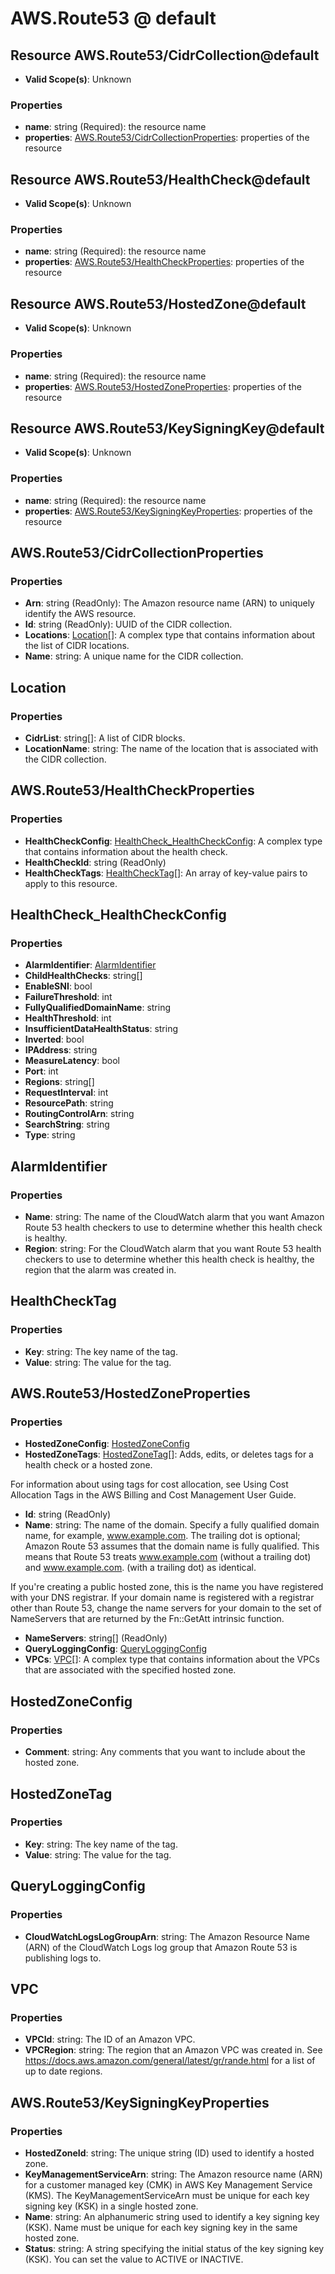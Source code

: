 # AWS.Route53 @ default

## Resource AWS.Route53/CidrCollection@default
* **Valid Scope(s)**: Unknown
### Properties
* **name**: string (Required): the resource name
* **properties**: [AWS.Route53/CidrCollectionProperties](#awsroute53cidrcollectionproperties): properties of the resource

## Resource AWS.Route53/HealthCheck@default
* **Valid Scope(s)**: Unknown
### Properties
* **name**: string (Required): the resource name
* **properties**: [AWS.Route53/HealthCheckProperties](#awsroute53healthcheckproperties): properties of the resource

## Resource AWS.Route53/HostedZone@default
* **Valid Scope(s)**: Unknown
### Properties
* **name**: string (Required): the resource name
* **properties**: [AWS.Route53/HostedZoneProperties](#awsroute53hostedzoneproperties): properties of the resource

## Resource AWS.Route53/KeySigningKey@default
* **Valid Scope(s)**: Unknown
### Properties
* **name**: string (Required): the resource name
* **properties**: [AWS.Route53/KeySigningKeyProperties](#awsroute53keysigningkeyproperties): properties of the resource

## AWS.Route53/CidrCollectionProperties
### Properties
* **Arn**: string (ReadOnly): The Amazon resource name (ARN) to uniquely identify the AWS resource.
* **Id**: string (ReadOnly): UUID of the CIDR collection.
* **Locations**: [Location](#location)[]: A complex type that contains information about the list of CIDR locations.
* **Name**: string: A unique name for the CIDR collection.

## Location
### Properties
* **CidrList**: string[]: A list of CIDR blocks.
* **LocationName**: string: The name of the location that is associated with the CIDR collection.

## AWS.Route53/HealthCheckProperties
### Properties
* **HealthCheckConfig**: [HealthCheck_HealthCheckConfig](#healthcheckhealthcheckconfig): A complex type that contains information about the health check.
* **HealthCheckId**: string (ReadOnly)
* **HealthCheckTags**: [HealthCheckTag](#healthchecktag)[]: An array of key-value pairs to apply to this resource.

## HealthCheck_HealthCheckConfig
### Properties
* **AlarmIdentifier**: [AlarmIdentifier](#alarmidentifier)
* **ChildHealthChecks**: string[]
* **EnableSNI**: bool
* **FailureThreshold**: int
* **FullyQualifiedDomainName**: string
* **HealthThreshold**: int
* **InsufficientDataHealthStatus**: string
* **Inverted**: bool
* **IPAddress**: string
* **MeasureLatency**: bool
* **Port**: int
* **Regions**: string[]
* **RequestInterval**: int
* **ResourcePath**: string
* **RoutingControlArn**: string
* **SearchString**: string
* **Type**: string

## AlarmIdentifier
### Properties
* **Name**: string: The name of the CloudWatch alarm that you want Amazon Route 53 health checkers to use to determine whether this health check is healthy.
* **Region**: string: For the CloudWatch alarm that you want Route 53 health checkers to use to determine whether this health check is healthy, the region that the alarm was created in.

## HealthCheckTag
### Properties
* **Key**: string: The key name of the tag.
* **Value**: string: The value for the tag.

## AWS.Route53/HostedZoneProperties
### Properties
* **HostedZoneConfig**: [HostedZoneConfig](#hostedzoneconfig)
* **HostedZoneTags**: [HostedZoneTag](#hostedzonetag)[]: Adds, edits, or deletes tags for a health check or a hosted zone.

For information about using tags for cost allocation, see Using Cost Allocation Tags in the AWS Billing and Cost Management User Guide.
* **Id**: string (ReadOnly)
* **Name**: string: The name of the domain. Specify a fully qualified domain name, for example, www.example.com. The trailing dot is optional; Amazon Route 53 assumes that the domain name is fully qualified. This means that Route 53 treats www.example.com (without a trailing dot) and www.example.com. (with a trailing dot) as identical.

If you're creating a public hosted zone, this is the name you have registered with your DNS registrar. If your domain name is registered with a registrar other than Route 53, change the name servers for your domain to the set of NameServers that are returned by the Fn::GetAtt intrinsic function.
* **NameServers**: string[] (ReadOnly)
* **QueryLoggingConfig**: [QueryLoggingConfig](#queryloggingconfig)
* **VPCs**: [VPC](#vpc)[]: A complex type that contains information about the VPCs that are associated with the specified hosted zone.

## HostedZoneConfig
### Properties
* **Comment**: string: Any comments that you want to include about the hosted zone.

## HostedZoneTag
### Properties
* **Key**: string: The key name of the tag.
* **Value**: string: The value for the tag.

## QueryLoggingConfig
### Properties
* **CloudWatchLogsLogGroupArn**: string: The Amazon Resource Name (ARN) of the CloudWatch Logs log group that Amazon Route 53 is publishing logs to.

## VPC
### Properties
* **VPCId**: string: The ID of an Amazon VPC.
* **VPCRegion**: string: The region that an Amazon VPC was created in. See https://docs.aws.amazon.com/general/latest/gr/rande.html for a list of up to date regions.

## AWS.Route53/KeySigningKeyProperties
### Properties
* **HostedZoneId**: string: The unique string (ID) used to identify a hosted zone.
* **KeyManagementServiceArn**: string: The Amazon resource name (ARN) for a customer managed key (CMK) in AWS Key Management Service (KMS). The KeyManagementServiceArn must be unique for each key signing key (KSK) in a single hosted zone.
* **Name**: string: An alphanumeric string used to identify a key signing key (KSK). Name must be unique for each key signing key in the same hosted zone.
* **Status**: string: A string specifying the initial status of the key signing key (KSK). You can set the value to ACTIVE or INACTIVE.

